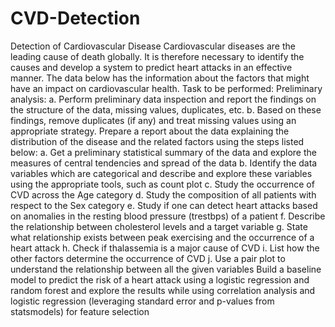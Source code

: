 # CVD-Detection
Detection of Cardiovascular Disease 
Cardiovascular diseases are the leading cause of death globally.
It is therefore necessary to identify the causes and develop a system to predict heart attacks in an effective manner. The data below has the information about the factors that might have an impact on cardiovascular health.
Task to be performed:
Preliminary analysis:
a. Perform preliminary data inspection and report the findings on the structure of the data, missing values, duplicates, etc. 
b. Based on these findings, remove duplicates (if any) and treat missing values using an appropriate strategy.
Prepare a report about the data explaining the distribution of the disease and the related factors using the steps listed below:
a. Get a preliminary statistical summary of the data and explore the measures of central tendencies and spread of the data 
b. Identify the data variables which are categorical and describe and explore these variables using the appropriate tools, such as count plot 
c. Study the occurrence of CVD across the Age category d. Study the composition of all patients with respect to the Sex category 
e. Study if one can detect heart attacks based on anomalies in the resting blood pressure (trestbps) of a patient 
f. Describe the relationship between cholesterol levels and a target variable 
g. State what relationship exists between peak exercising and the occurrence of a heart attack 
h. Check if thalassemia is a major cause of CVD i. List how the other factors determine the occurrence of CVD 
j. Use a pair plot to understand the relationship between all the given variables
Build a baseline model to predict the risk of a heart attack using a logistic regression and random forest and explore the results while using correlation analysis and logistic regression (leveraging standard error and p-values from statsmodels) for feature selection

